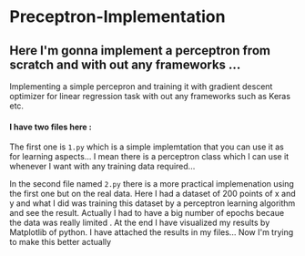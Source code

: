 # Preceptron-Implementation
## Here I'm gonna implement a perceptron from scratch and with out any frameworks ...

Implementing a simple percepron and training it with gradient descent optimizer for linear regression task with out any frameworks such as Keras etc.

#### I have two files here :
The first one is `1.py` which is a simple implemtation that you can use it as for learning aspects...
I mean there is a perceptron class which I can use it whenever I want with any training data required...

In the second file named `2.py` there is a more practical implemenation using the first one but on the real data.
Here I had a dataset of 200 points of x and y and what I did was training this dataset by a perceptron learning algorithm and see the result.
Actually I had to have a big number of epochs becaue the data was really limited .
At the end I have visualized my results by Matplotlib of python.
I have attached the results in my files...
Now I'm trying to make this better actually
